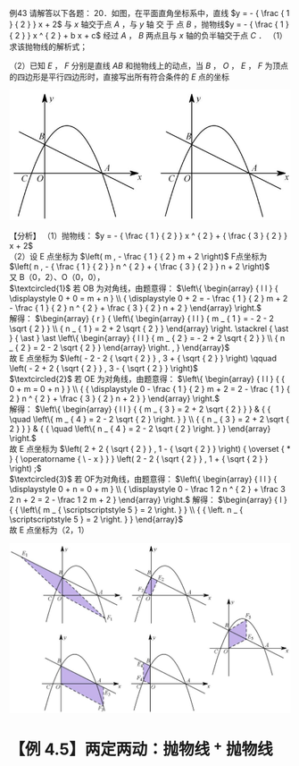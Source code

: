 例43 请解答以下各题： 20．如图，在平面直角坐标系中，直线 $y = - { \frac { 1 } { 2 } } x + 2$ 与 $x$ 轴交于点 $A$ ，与 $y$ 轴 交 于 点 $B$ ，抛物线$y = - { \frac { 1 } { 2 } } x ^ { 2 } + b x + c$ 经过 $A$ ， $B$ 两点且与 $x$ 轴的负半轴交于点 $C$ ．
（1）求该抛物线的解析式；

（2）已知 $E$ ， $F$ 分别是直线 $A B$ 和抛物线上的动点，当 $B$ ， $O$ ， $E$ ， $F$ 为顶点的四边形是平行四边形时，直接写出所有符合条件的 $E$ 点的坐标

![](<../../qs_image_DB/专题3-2_一网打尽14类·二次函数的存在性问题（解析版）_/120c879c1d6ebaa66310bf6276540b2f0332ba15ff2dce302f080eb9566a9f63.jpg>)

【分析】
（1）抛物线： $y = - { \frac { 1 } { 2 } } x ^ { 2 } + { \frac { 3 } { 2 } } x + 2$   
（2）设 E 点坐标为 $\left( m , - \frac { 1 } { 2 } m + 2 \right)$ F点坐标为 $\left( n , - { \frac { 1 } { 2 } } n ^ { 2 } + { \frac { 3 } { 2 } } n + 2 \right)$   
又 B（0，2）、O（0，0），  
$\textcircled{1}$ 若 OB 为对角线，由题意得： $\left\{ \begin{array} { l l } { \displaystyle 0 + 0 = m + n } \\ { \displaystyle 0 + 2 = - \frac { 1 } { 2 } m + 2 - \frac { 1 } { 2 } n ^ { 2 } + \frac { 3 } { 2 } n + 2 } \end{array} \right.$   
解得： $\begin{array} { r } { \left\{ \begin{array} { l l } { m _ { 1 } = - 2 - 2 \sqrt { 2 } } \\ { n _ { 1 } = 2 + 2 \sqrt { 2 } } \end{array} \right. \stackrel { \ast } { \ast } \ast \left\{ \begin{array} { l l } { m _ { 2 } = - 2 + 2 \sqrt { 2 } } \\ { n _ { 2 } = 2 - 2 \sqrt { 2 } } \end{array} \right. , } \end{array}$   
故 E 点坐标为 $\left( - 2 - 2 { \sqrt { 2 } } , 3 + { \sqrt { 2 } } \right) \qquad \left( - 2 + 2 { \sqrt { 2 } } , 3 - { \sqrt { 2 } } \right)$   
$\textcircled{2}$ 若 OE 为对角线，由题意得： $\left\{ \begin{array} { l l } { { 0 + m = 0 + n } } \\ { { \displaystyle 0 - \frac { 1 } { 2 } m + 2 = 2 - \frac { 1 } { 2 } n ^ { 2 } + \frac { 3 } { 2 } n + 2 } } \end{array} \right.$   
解得： $\left\{ \begin{array} { l l } { { m _ { 3 } = 2 + 2 \sqrt { 2 } } } & { { \quad \left\{ m _ { 4 } = 2 - 2 \sqrt { 2 } \right. } } \\ { { n _ { 3 } = 2 + 2 \sqrt { 2 } } } & { { \quad \left\{ n _ { 4 } = 2 - 2 \sqrt { 2 } \right. } } \end{array} \right.$   
故 E 点坐标为 $\left( 2 + 2 { \sqrt { 2 } } , 1 - { \sqrt { 2 } } \right) { \overset { * } { \operatorname { \ - x } } } \left( 2 - 2 { \sqrt { 2 } } , 1 + { \sqrt { 2 } } \right) ;$   
$\textcircled{3}$ 若 OF为对角线，由题意得： $\left\{ \begin{array} { l l } { \displaystyle 0 + n = 0 + m } \\ { \displaystyle 0 - \frac 1 2 n ^ { 2 } + \frac 3 2 n + 2 = 2 - \frac 1 2 m + 2 } \end{array} \right.$ 解得： $\begin{array} { l } { { \left\{ m _ { \scriptscriptstyle 5 } = 2 \right. } }  \\ { { \left. n _ { \scriptscriptstyle 5 } = 2 \right. } } \end{array}$   
故 E 点坐标为（2，1）

![](<../../qs_image_DB/专题3-2_一网打尽14类·二次函数的存在性问题（解析版）_/26a603e24b2fedea06b1558d7b99567ba03661bd8ff5fc95182abab5aa0d672e.jpg>)

# 【例 4.5】两定两动：抛物线 $^ +$ 抛物线

